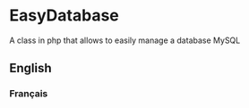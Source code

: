 # EasyDatabase
A class in php that allows to easily manage a database MySQL

## English

### Français

